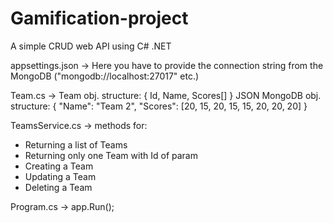 # Gamification-project

A simple CRUD web API using C# .NET



appsettings.json -> Here you have to provide the connection string from the MongoDB ("mongodb://localhost:27017" etc.)



Team.cs -> Team obj. structure: { Id, Name, Scores[] }
           JSON MongoDB obj. structure:
{
   "Name": "Team 2",
   "Scores": [20, 15, 20, 15, 15, 20, 20, 20]
}
    
    
    
TeamsService.cs -> methods for:
  - Returning a list of Teams
  - Returning only one Team with Id of param
  - Creating a Team
  - Updating a Team
  - Deleting a Team
  

Program.cs -> app.Run();
